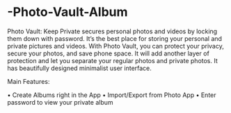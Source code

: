 # -Photo-Vault-Album
Photo Vault: Keep Private secures personal photos and videos by locking them down with password. It’s the best place for storing your personal and private pictures and videos. With Photo Vault, you can protect your privacy, secure your photos, and save phone space.
It will add another layer of protection and let you separate your regular photos and private photos.
It has beautifully designed minimalist user interface.

Main Features:

• Create Albums right in the App
• Import/Export from Photo App
• Enter password to view your private album
